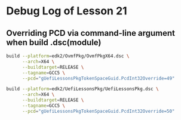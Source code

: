 # Debug Log of Lesson 21

## Overriding PCD via command-line argument when build .dsc(module)

```bash
build --platform=edk2/OvmfPkg/OvmfPkgX64.dsc \
      --arch=X64 \
      --buildtarget=RELEASE \
      --tagname=GCC5 \
      --pcd="gUefiLessonsPkgTokenSpaceGuid.PcdInt32Override=49"

build --platform=edk2/UefiLessonsPkg/UefiLessonsPkg.dsc \
      --arch=X64 \
      --buildtarget=RELEASE \
      --tagname=GCC5 \
      --pcd="gUefiLessonsPkgTokenSpaceGuid.PcdInt32Override=50"
```
